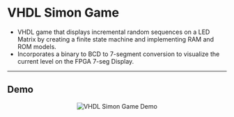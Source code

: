 # VHDL Simon Game

- VHDL game that displays incremental random sequences on a LED Matrix by creating a finite state machine and implementing RAM and ROM models.
- Incorporates a binary to BCD to 7-segment conversion to visualize the current level on the FPGA 7-seg Display.

---

## Demo

<p align="center">
<img title="VHDL Simon Game Demo" src="demo/demo.gif" alt="VHDL Simon Game Demo"></center>
</p>